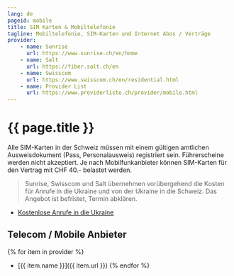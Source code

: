 ```yaml
---
lang: de
pageid: mobile
title: SIM Karten & Mobiltelefonie
tagline: Mobiltelefonie, SIM-Karten und Internet Abos / Verträge
provider:
    - name: Sunrise
      url: https://www.sunrise.ch/en/home
    - name: Salt
      url: https://fiber.salt.ch/en
    - name: Swisscom
      url: https://www.swisscom.ch/en/residential.html
    - name: Provider List
      url: https://www.providerliste.ch/provider/mobile.html
---
```

# {{ page.title }}

Alle SIM-Karten in der Schweiz müssen mit einem gültigen amtlichen Ausweisdokument (Pass, Personalausweis) registriert sein. Führerscheine werden nicht akzeptiert. Je nach Mobilfunkanbieter können SIM-Karten für den Vertrag mit CHF 40.- belastet werden.

> Sunrise, Swisscom und Salt übernehmen vorübergehend die Kosten für Anrufe in die Ukraine und von der Ukraine in die Schweiz. Das Angebot ist befristet, Termin abklären.

- [Kostenlose Anrufe in die Ukraine](https://www.blick.ch/wirtschaft/anrufe-und-roaming-kostenlos-swisscom-sunrise-und-salt-unterstuetzen-die-ukraine-id17279915.html)

## Telecom / Mobile Anbieter
{% for item in provider %}
- [{{ item.name }}]({{ item.url }})
{% endfor %}


